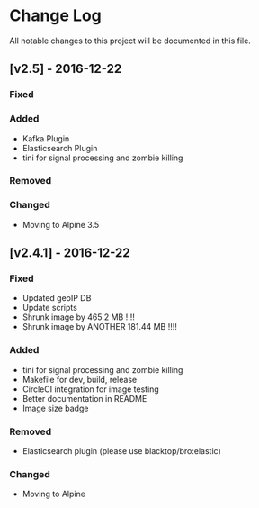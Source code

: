 Change Log
==========

All notable changes to this project will be documented in this file.

[v2.5] - 2016-12-22
-------------------

### Fixed

### Added

-	Kafka Plugin  
-	Elasticsearch Plugin
-	tini for signal processing and zombie killing  

### Removed

### Changed

-	Moving to Alpine 3.5

[v2.4.1] - 2016-12-22
---------------------

### Fixed

-	Updated geoIP DB
-	Update scripts  
-	Shrunk image by 465.2 MB !!!!  
-	Shrunk image by ANOTHER 181.44 MB !!!!  

### Added

-	tini for signal processing and zombie killing  
-	Makefile for dev, build, release  
-	CircleCI integration for image testing  
-	Better documentation in README  
-	Image size badge  

### Removed

-	Elasticsearch plugin (please use blacktop/bro:elastic)  

### Changed

-	Moving to Alpine
